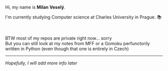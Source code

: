 Hi, my name is **Milan Veselý**.

I'm currently studying Computer science at Charles University in Prague. :books:

&nbsp;

BTW most of my repos are private right now… sorry \
But you can still look at my notes from MFF or a Gomoku perfunctorily written in Python (even though that one is entirely in Czech)

___

*Hopefully, I will add more info later*
